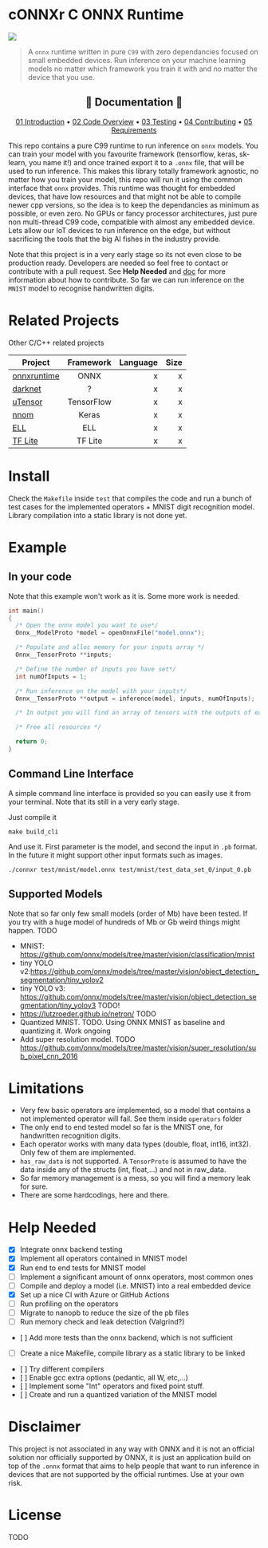 # cONNXr C ONNX Runtime
![](https://github.com/alrevuelta/embedded-ml/workflows/CI/badge.svg)

> A `onnx` runtime written in pure `C99` with zero dependancies focused on small embedded devices. Run inference on your machine learning models no matter which framework you train it with and no matter the device that you use.

<h2 align="center">📗 Documentation 📗</h2>

<p align="center">
  <a href="doc/01_Introduction.md">01 Introduction</a> •
  <a href="doc/02_CodeOverview.md">02 Code Overview</a> •
  <a href="doc/03_Testing.md">03 Testing</a> •
  <a href="doc/04_Contributing.md">04 Contributing</a> •
  <a href="doc/05_Requirements.md">05 Requirements</a>
</p>

This repo contains a pure C99 runtime to run inference on `onnx` models. You can train your model with you favourite framework (tensorflow, keras, sk-learn, you name it!) and once trained export it to a `.onnx` file, that will be used to run inference. This makes this library totally framework agnostic, no matter how you train your model, this repo will run it using the common interface that `onnx` provides. This runtime was thought for embedded devices, that have low resources and that might not be able to compile newer cpp versions, so the idea is to keep the dependancies as minimum as possible, or even zero. No GPUs or fancy processor architectures, just pure non multi-thread C99 code, compatible with almost any embedded device. Lets allow our IoT devices to run inference on the edge, but without sacrificing the tools that the big AI fishes in the industry provide.

Note that this project is in a very early stage so its not even close to be production ready. Developers are needed so feel free to contact or contribute with a pull request. See **Help Needed** and [doc](doc) for more information about how to contribute. So far we can run inference on the `MNIST` model to recognise handwritten digits.

# Related Projects
Other C/C++ related projects

| Project       | Framework     | Language  | Size |
| ------------- |:-------------:| -----:| ----:|
| [onnxruntime](https://github.com/microsoft/onnxruntime)   | ONNX       | x | x |
| [darknet](https://github.com/pjreddie/darknet)            | ?          | x | x |
| [uTensor](https://github.com/uTensor/uTensor)             | TensorFlow | x | x |
| [nnom](https://github.com/majianjia/nnom)                 | Keras      | x | x |
| [ELL](https://github.com/Microsoft/ELL)                   | ELL        | x | x |
| [TF Lite](xx)                                             | TF Lite    | x | x |


# Install
Check the `Makefile` inside `test` that compiles the code and run a bunch of test cases for the implemented operators + MNIST digit recognition model. Library compilation into a static library is not done yet.

# Example

## In your code
Note that this example won't work as it is. Some more work is needed.

```c
int main()
{
  /* Open the onnx model you want to use*/
  Onnx__ModelProto *model = openOnnxFile("model.onnx");

  /* Populate and alloc memory for your inputs array */
  Onnx__TensorProto **inputs;

  /* Define the number of inputs you have set*/
  int numOfInputs = 1;

  /* Run inference on the model with your inputs*/
  Onnx__TensorProto **output = inference(model, inputs, numOfInputs);

  /* In output you will find an array of tensors with the outputs of each node */

  /* Free all resources */

  return 0;
}
```

## Command Line Interface
A simple command line interface is provided so you can easily use it from your terminal. Note that its still in a very early stage.

Just compile it
```
make build_cli
```

And use it. First parameter is the model, and second the input in `.pb` format. In the future it might support other input formats such as images.
```
./connxr test/mnist/model.onnx test/mnist/test_data_set_0/input_0.pb
```

## Supported Models
Note that so far only few small models (order of Mb) have been tested. If you try with a huge model of hundreds of Mb or Gb weird things might happen.
TODO
* MNIST: https://github.com/onnx/models/tree/master/vision/classification/mnist
* tiny YOLO v2:https://github.com/onnx/models/tree/master/vision/object_detection_segmentation/tiny_yolov2
* tiny YOLO v3: https://github.com/onnx/models/tree/master/vision/object_detection_segmentation/tiny_yolov3 TODO!
* https://lutzroeder.github.io/netron/ TODO
* Quantized MNIST. TODO. Using ONNX MNIST as baseline and quantizing it. Work ongoing
* Add super resolution model. TODO https://github.com/onnx/models/tree/master/vision/super_resolution/sub_pixel_cnn_2016

# Limitations

* Very few basic operators are implemented, so a model that contains a not implemented operator will fail. See them inside `operators` folder
* The only end to end tested model so far is the MNIST one, for handwritten recognition digits.
* Each operator works with many data types (double, float, int16, int32). Only few of them are implemented.
* `has_raw_data` is not supported. A `TensorProto` is assumed to have the data inside any of the structs (int, float,...) and not in raw_data.
* So far memory management is a mess, so you will find a memory leak for sure.
* There are some hardcodings, here and there.

# Help Needed

- [x] Integrate onnx backend testing
- [x] Implement all operators contained in MNIST model
- [x] Run end to end tests for MNIST model
- [ ] Implement a significant amount of onnx operators, most common ones
- [ ] Compile and deploy a model (i.e. MNIST) into a real embedded device
- [x] Set up a nice CI with Azure or GitHub Actions
- [ ] Run profiling on the operators
- [ ] Migrate to nanopb to reduce the size of the pb files
- [ ] Run memory check and leak detection (Valgrind?)
- [ ] Add more tests than the onnx backend, which is not sufficient
- [ ] Create a nice Makefile, compile library as a static library to be linked
- [ ] Try different compilers
- [ ] Enable gcc extra options (pedantic, all W, etc,...)
- [ ] Implement some "Int" operators and fixed point stuff.
- [ ] Create and run a quantized variation of the MNIST model

# Disclaimer
This project is not associated in any way with ONNX and it is not an official solution nor officially supported by ONNX, it is just an application build on top of the `.onnx` format that aims to help people that want to run inference in devices that are not supported by the official runtimes. Use at your own risk.

# License
TODO
